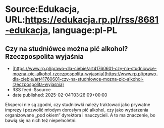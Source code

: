 # Source:Edukacja, URL:https://edukacja.rp.pl/rss/8681-edukacja, language:pl-PL

## Czy na studniówce można pić alkohol? Rzeczpospolita wyjaśnia
 - [https://www.rp.pl/prawo-dla-ciebie/art41760601-czy-na-studniowce-mozna-pic-alkohol-rzeczpospolita-wyjasnia](https://www.rp.pl/prawo-dla-ciebie/art41760601-czy-na-studniowce-mozna-pic-alkohol-rzeczpospolita-wyjasnia)
 - RSS feed: $source
 - date published: 2025-02-04T03:26:09+00:00

Eksperci nie są zgodni, czy studniówki należy traktować jako prywatne imprezy i pozwolić młodym dorosłym pić alkohol, czy jako wydarzenia organizowane „pod okiem” dyrektora i nauczycieli. A to ma znaczenie, bo bawią się na nich też niepełnoletni.

